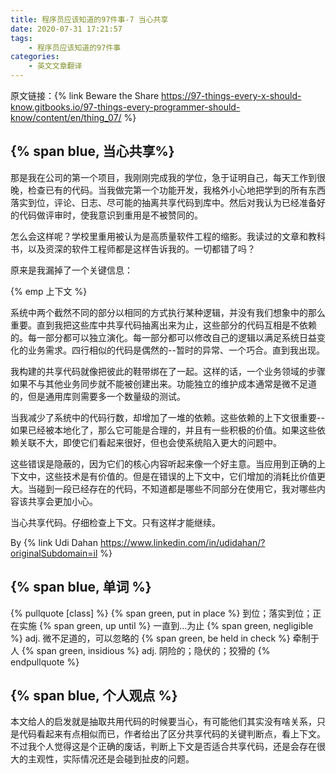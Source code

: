 ```yaml
---
title: 程序员应该知道的97件事-7 当心共享
date: 2020-07-31 17:21:57
tags: 
	- 程序员应该知道的97件事
categories:
	- 英文文章翻译
---
```


原文链接：{% link Beware the Share https://97-things-every-x-should-know.gitbooks.io/97-things-every-programmer-should-know/content/en/thing_07/  %}

## {% span blue, 当心共享%}

那是我在公司的第一个项目，我刚刚完成我的学位，急于证明自己，每天工作到很晚，检查已有的代码。当我做完第一个功能开发，我格外小心地把学到的所有东西落实到位，评论、日志、尽可能的抽离共享代码到库中。然后对我认为已经准备好的代码做评审时，使我意识到重用是不被赞同的。

怎么会这样呢？学校里重用被认为是高质量软件工程的缩影。我读过的文章和教科书，以及资深的软件工程师都是这样告诉我的。一切都错了吗？

原来是我漏掉了一个关键信息：

{% emp 上下文 %}

系统中两个截然不同的部分以相同的方式执行某种逻辑，并没有我们想象中的那么重要。直到我把这些库中共享代码抽离出来为止，这些部分的代码互相是不依赖的。每一部分都可以独立演化。每一部分都可以修改自己的逻辑以满足系统日益变化的业务需求。四行相似的代码是偶然的--暂时的异常、一个巧合。直到我出现。

我构建的共享代码就像把彼此的鞋带绑在了一起。这样的话，一个业务领域的步骤如果不与其他业务同步就不能被创建出来。功能独立的维护成本通常是微不足道的，但是通用库则需要多一个数量级的测试。

当我减少了系统中的代码行数，却增加了一堆的依赖。这些依赖的上下文很重要--如果已经被本地化了，那么它可能是合理的，并且有一些积极的价值。如果这些依赖关联不大，即使它们看起来很好，但也会使系统陷入更大的问题中。

这些错误是隐蔽的，因为它们的核心内容听起来像一个好主意。当应用到正确的上下文中，这些技术是有价值的。但是在错误的上下文中，它们增加的消耗比价值更大。当碰到一段已经存在的代码，不知道都是哪些不同部分在使用它，我对哪些内容该共享会更加小心。

当心共享代码。仔细检查上下文。只有这样才能继续。

By {% link Udi Dahan  https://www.linkedin.com/in/udidahan/?originalSubdomain=il %}

## {% span blue, 单词 %}
{% pullquote [class] %}
{% span green, put in place %} 到位；落实到位；正在实施
{% span green, up until %} 一直到...为止
{% span green, negligible %} adj. 微不足道的，可以忽略的
{% span green, be held in check	%} 牵制于人
{% span green, insidious %} adj. 阴险的；隐伏的；狡猾的
{% endpullquote %}

## {% span blue, 个人观点 %}
本文给人的启发就是抽取共用代码的时候要当心，有可能他们其实没有啥关系，只是代码看起来有点相似而已，作者给出了区分共享代码的关键判断点，看上下文。不过我个人觉得这是个正确的废话，判断上下文是否适合共享代码，还是会存在很大的主观性，实际情况还是会碰到扯皮的问题。
